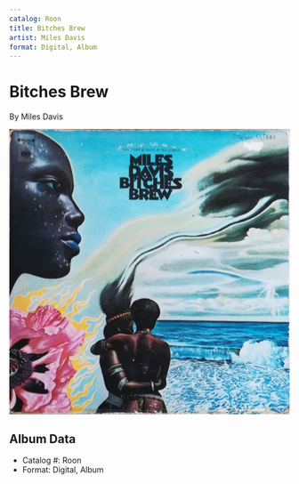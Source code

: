 ```yaml
---
catalog: Roon
title: Bitches Brew
artist: Miles Davis
format: Digital, Album
---
```


# Bitches Brew

By Miles Davis

![](../../assets/albumcovers/Miles_Davis-Bitches_Brew.png)

## Album Data

- Catalog #: Roon
- Format: Digital, Album

